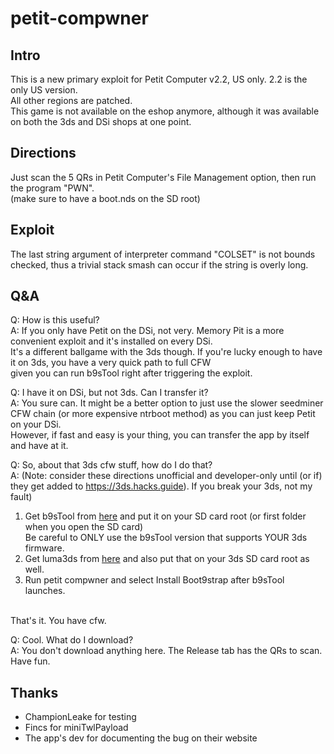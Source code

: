 # petit-compwner

## Intro

This is a new primary exploit for Petit Computer v2.2, US only. 2.2 is the only US version.<br>
All other regions are patched.<br>
This game is not available on the eshop anymore, although it was available on both the 3ds and DSi shops at one point.<br>

## Directions 

Just scan the 5 QRs in Petit Computer's File Management option, then run the program "PWN".<br>
(make sure to have a boot.nds on the SD root)


## Exploit 

The last string argument of interpreter command "COLSET" is not bounds checked, thus a trivial stack smash can occur if the string is overly long.

## Q&A 

Q: How is this useful?<br>
A: If you only have Petit on the DSi, not very. Memory Pit is a more convenient exploit and it's installed on every DSi.<br>
It's a different ballgame with the 3ds though. If you're lucky enough to have it on 3ds, you have a very quick path to full CFW<br>
given you can run b9sTool right after triggering the exploit. <br>

Q: I have it on DSi, but not 3ds. Can I transfer it?<br>
A: You sure can. It might be a better option to just use the slower seedminer CFW chain (or more expensive ntrboot method) as you can just keep Petit on your DSi.<br>
However, if fast and easy is your thing, you can transfer the app by itself and have at it.<br>

Q: So, about that 3ds cfw stuff, how do I do that?<br>
A: (Note: consider these directions unofficial and developer-only until (or if) they get added to https://3ds.hacks.guide). If you break your 3ds, not my fault)<br>
1. Get b9sTool from [here](https://github.com/zoogie/b9sTool/releases) and put it on your SD card root (or first folder when you open the SD card)<br>
Be careful to ONLY use the b9sTool version that supports YOUR 3ds firmware.<br>
2. Get luma3ds from [here](https://github.com/AuroraWright/Luma3DS/releases) and also put that on your 3ds SD card root as well.<br>
3. Run petit compwner and select Install Boot9strap after b9sTool launches.<br>
<br>
That's it. You have cfw.<br>

Q: Cool. What do I download?<br>
A: You don't download anything here. The Release tab has the QRs to scan. Have fun.<br>

## Thanks 

- ChampionLeake for testing
- Fincs for miniTwlPayload
- The app's dev for documenting the bug on their website